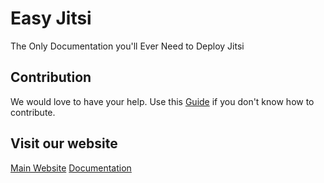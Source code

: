 # Easy Jitsi
The Only Documentation you'll Ever Need to Deploy Jitsi

## Contribution
We would love to have your help. Use this [Guide](CONTRIBUTION.md) if you don't know how to contribute.

## Visit our website 

[Main Website](https://easyjitsi.com/)
[Documentation](https://docs.easyjitsi.com/)
